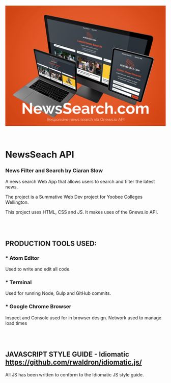 <p align="center">
<img src="img/github/mockup.png" width="700">
</p>
<br>

# NewsSeach API 
### News Filter and Search by Ciaran Slow

A news search Web App that allows users to search and filter the latest news.

The project is a Summative Web Dev project for Yoobee Colleges Wellington.

This project uses HTML, CSS and JS. It makes uses of the Gnews.io API.


<br>
<br>

## PRODUCTION TOOLS USED:

### * Atom Editor

Used to write and edit all code.

### * Terminal

Used for running Node, Gulp and GitHub commits.

### * Google Chrome Browser

Inspect and Console used for in browser design. Network used to manage load times

<br>

<br>

## JAVASCRIPT STYLE GUIDE - Idiomatic <https://github.com/rwaldron/idiomatic.js/>

All JS has been written to conform to the Idiomatic JS style guide. 



